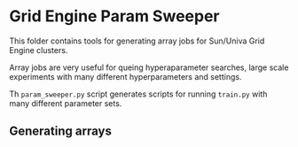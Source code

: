 # Grid Engine Param Sweeper

This folder contains tools for generating array jobs for Sun/Univa Grid Engine clusters.

Array jobs are very useful for queing hyperaparameter searches, large scale experiments with many different hyperparameters and settings.

Th ``param_sweeper.py`` script generates scripts for running ``train.py`` with many different parameter sets. 

## Generating arrays


